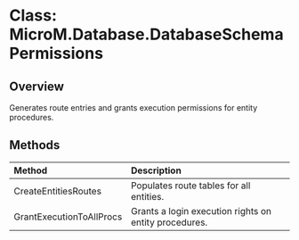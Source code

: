 # Class: MicroM.Database.DatabaseSchemaPermissions

## Overview
Generates route entries and grants execution permissions for entity procedures.

## Methods
| Method | Description |
|:--|:--|
| CreateEntitiesRoutes | Populates route tables for all entities. |
| GrantExecutionToAllProcs | Grants a login execution rights on entity procedures. |

